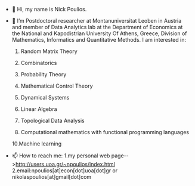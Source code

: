 - 👋 Hi, my name is Nick Poulios.
- 🌱 I’m Postdoctoral researcher at Montanuniversitat Leoben in Austria and member of Data Analytics lab at the Department of Economics at the National and Kapodistrian University Of Athens, Greece, 
     Division of Mathematics, Informatics and Quantitative Methods.
     I am interested in:
     
   1. Random Matrix Theory

   2. Combinatorics

   3. Probability Theory

   4. Mathematical Control Theory

   5. Dynamical Systems

   6. Linear Algebra

   7. Topological Data Analysis

   9. Computational mathematics with functional programming languages
   
   10.Machine learning    

- 📫 How to reach me:
    1.my personal web page-->http://users.uoa.gr/~npoulios/index.html
    2.email:npoulios[at]econ[dot]uoa[dot]gr or nikolaspoulios[at]gmail[dot]com

<!---
pouliosnick/pouliosnick is a ✨ special ✨ repository because its `README.md` (this file) appears on your GitHub profile.
You can click the Preview link to take a look at your changes.
--->
